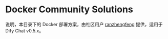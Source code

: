 # Docker Community Solutions

说明，本目录下的 Docker 部署方案，由社区用户 [ranzhengfeng](https://github.com/ranzhengfeng) 提供，适用于 Dify Chat v0.5.x。

